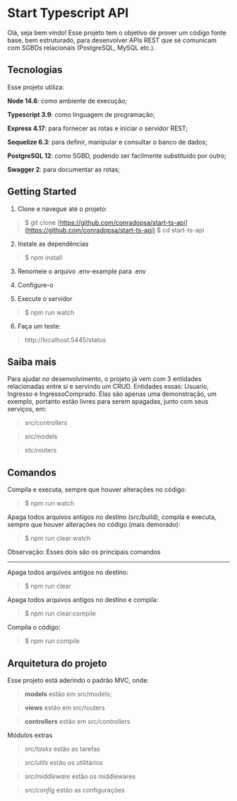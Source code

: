 # Start Typescript API

Olá, seja bem vindo! Esse projeto tem o objetivo de prover um código fonte base, bem estruturado, para desenvolver APIs REST que se comunicam com SGBDs relacionais (PostgreSQL, MySQL etc.).

## Tecnologias

Esse projeto utiliza:

**Node 14.6**: como ambiente de execução;

**Typescript 3.9**: como linguagem de programação;

**Express 4.17**: para fornecer as rotas e iniciar o servidor REST;

**Sequelize 6.3**: para definir, manipular e consultar o banco de dados;

**PostgreSQL 12**: como SGBD, podendo ser facilmente substituído por outro;

**Swagger 2**: para documentar as rotas;


## Getting Started
1. Clone e navegue até o projeto:
>$ git clone [https://github.com/conradopsa/start-ts-api](https://github.com/conradopsa/start-ts-api)
>$ cd start-ts-api
2. Instale as dependências
>$ npm install
3. Renomeie o arquivo .env-example para .env

4. Configure-o

5. Execute o servidor
>$ npm run watch
6. Faça um teste:
> http://localhost:5445/status

## Saiba mais

Para ajudar no desenvolvimento, o projeto já vem com 3 entidades relacionadas entre si e servindo um CRUD. Entidades essas: Usuario, Ingresso e IngressoComprado. Elas são apenas uma demonstração, um exemplo, portanto estão livres para serem apagadas, junto com seus serviços, em:
> src/controllers

> src/models

> stc/routers

## Comandos
Compila e executa, sempre que houver alterações no código:
> $ npm run watch
 
Apaga todos arquivos antigos no destino (src/build), compila e executa, sempre que houver alterações no código (mais demorado):
> $ npm run clear:watch

Observação: Esses dois são os principais comandos

---
Apaga todos arquivos antigos no destino:
> $ npm run clear

Apaga todos arquivos antigos no destino e compila:
> $ npm run clear:compile

Compila o código:
> $ npm run compile

## Arquitetura do projeto
Esse projeto está aderindo o padrão MVC, onde:
>**models** estão em src/models;

>**views** estão em src/routers

>**controllers** estão em src/controllers

Módulos extras
> *src/tasks* estão as tarefas

> *src/utils*  estão os utilitários

> *src/middleware* estão os middlewares

> *src/config* estão as configurações
